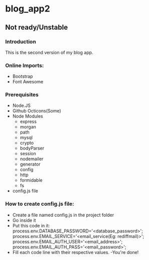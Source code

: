 # blog_app2
## Not ready/Unstable
### Introduction
This is the second version of my blog app.

### Online Imports: 
- Bootstrap
- Font Awesome

### Prerequisites
- Node.JS
- Github Octicons(Some)
- Node Modules
	- express
	- morgan 
	- path
	- mysql
	- crypto
	- bodyParser
	- session
	- nodemailer
	- generator 
	- config
	- http
	- formidable
	- fs
- config.js file

### How to create config.js file:
- Create a file named config.js in the project folder
- Go inside it
- Put this code in it:
	process.env.DATABASE_PASSWORD='<database_password>';
	process.env.EMAIL_SERVICE='<email_service(Eg: rediffmail)>';
	process.env.EMAIL_AUTH_USER='<email_address>';
	process.env.EMAIL_AUTH_PASS='<email_password>';
- Fill each code line with their respective values.
-You're done!


